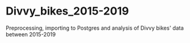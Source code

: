 # Divvy_bikes_2015-2019
Preprocessing, importing to Postgres and analysis of Divvy bikes' data between 2015-2019 
